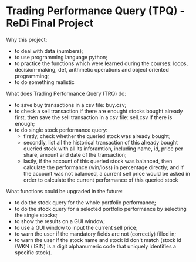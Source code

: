 # Trading Performance Query (TPQ) - ReDi Final Project 

Why this project:
* to deal with data (numbers);
* to use programming language python;
* to practice the functions which were learned during the courses: loops, decision-making, def, arithmetic operations and object oriented programming;
* to do something realistic

What does Trading Performance Query (TRQ) do:
* to save buy transactions in a csv file: buy.csv;
* to check a sell transaction if there are enought stocks bought already first, then save the sell transaction in a csv file: sell.csv if there is enough;
* to do single stock performance query:
  * firstly, check whether the queried stock was already bought;
  * secondly, list all the historical transaction of this already bought queried stock with all its inforamtion, including name, id, price per share, amount and date of the transaction;
  * lastly, if the account of this queried stock was balanced, then calculate the performance (win/loss) in percentage directly; and if the account was not balanced, a current sell price would be asked in order to calculate the current performance of this queried stock

What functions could be upgraded in the future:
* to do the stock query for the whole portfolio performance;
* to do the stock query for a selected portfolio performance by selecting the single stocks;
* to show the results on a GUI window;
* to use a GUI window to input the current sell price;
* to warn the user if the mandatory fields are not (correctly) filled in;
* to warn the user if the stock name and stock id don't match (stock id (WKN / ISIN) is a digit alphanumeric code that uniquely identifies a specific stock).